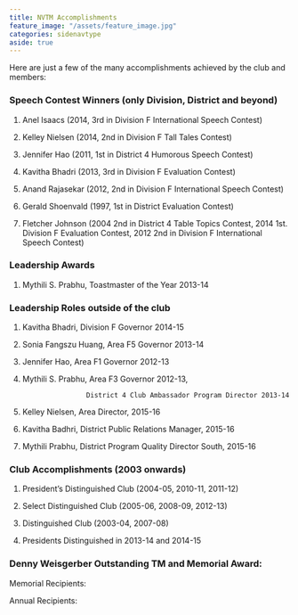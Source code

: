 ```yaml
---
title: NVTM Accomplishments
feature_image: "/assets/feature_image.jpg"
categories: sidenavtype
aside: true
---
```


Here are just a few of the many accomplishments achieved by the club and members:

### Speech Contest Winners (only Division, District and beyond)

1. Anel Isaacs (2014, 3rd in Division F International Speech Contest)

2. Kelley Nielsen (2014, 2nd in Division F Tall Tales Contest)

3. Jennifer Hao (2011, 1st in District 4 Humorous Speech Contest)

4. Kavitha Bhadri (2013, 3rd in Division F Evaluation Contest)

5. Anand Rajasekar (2012, 2nd in Division F International Speech Contest)

6. Gerald Shoenvald (1997, 1st in District Evaluation Contest)

7. Fletcher Johnson (2004 2nd in District 4 Table Topics Contest, 2014 1st. Division F Evaluation Contest, 2012 2nd in Division F International Speech Contest)

### Leadership Awards

1. Mythili S. Prabhu, Toastmaster of the Year 2013-14

### Leadership Roles outside of the club

1. Kavitha Bhadri, Division F Governor 2014-15

2. Sonia Fangszu Huang, Area F5 Governor 2013-14

3. Jennifer Hao, Area F1 Governor 2012-13

4. Mythili S. Prabhu, Area F3 Governor 2012-13,

                       District 4 Club Ambassador Program Director 2013-14

5. Kelley Nielsen, Area Director, 2015-16

6. Kavitha Badhri, District Public Relations Manager, 2015-16

7. Mythili Prabhu, District Program Quality Director South, 2015-16

### Club Accomplishments (2003 onwards)

1. President’s Distinguished Club (2004-05, 2010-11, 2011-12)

2. Select Distinguished Club (2005-06, 2008-09, 2012-13)

3. Distinguished Club (2003-04, 2007-08)

4. Presidents Distinguished in 2013-14 and 2014-15

### Denny Weisgerber Outstanding TM and Memorial Award:

Memorial Recipients:

Annual Recipients:


